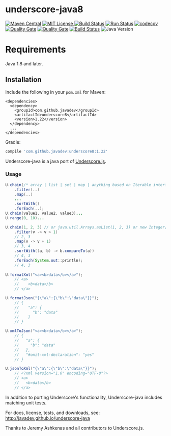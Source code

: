 underscore-java8
================

[![Maven Central](https://img.shields.io/maven-central/v/com.github.javadev/underscore8.svg)](http://search.maven.org/#search%7Cga%7C1%7Cg%3A%22com.github.javadev%22%20AND%20a%3A%22underscore8%22)
[![MIT License](http://img.shields.io/badge/license-MIT-green.svg) ](https://github.com/javadev/underscore-java8/blob/master/LICENSE.txt)
[![Build Status](https://secure.travis-ci.org/javadev/underscore-java8.svg)](https://travis-ci.org/javadev/underscore-java8)
[![Run Status](https://api.shippable.com/projects/5a91f397d03865070011c058/badge?branch=master)](https://app.shippable.com/github/javadev/underscore-java8)
[![codecov](https://codecov.io/gh/javadev/underscore-java8/branch/master/graph/badge.svg)](https://codecov.io/gh/javadev/underscore-java8)
[![Quality Gate](https://sonarcloud.io/api/project_badges/measure?project=javadev_underscore-java8&metric=alert_status)](https://sonarcloud.io/dashboard/index/javadev_underscore-java8)
[![Quality Gate](https://sonarcloud.io/api/project_badges/measure?project=javadev_underscore-java8&metric=sqale_rating)](https://sonarcloud.io/dashboard/index/javadev_underscore-java8)
[![Build Status](https://dev.azure.com/javadevazure/underscore-java/_apis/build/status/javadev.underscore-java8)](https://dev.azure.com/javadevazure/underscore-java/_build/latest?definitionId=2)
![Java Version](https://img.shields.io/badge/java-%3E%3D%201.8-success)
 
Requirements
============

Java 1.8 and later.

## Installation

Include the following in your `pom.xml` for Maven:

```
<dependencies>
  <dependency>
    <groupId>com.github.javadev</groupId>
    <artifactId>underscore8</artifactId>
    <version>1.22</version>
  </dependency>
  ...
</dependencies>
```

Gradle:

```groovy
compile 'com.github.javadev:underscore8:1.22'
```

Underscore-java is a java port of [Underscore.js](http://underscorejs.org/).

### Usage

```java
U.chain(/* array | list | set | map | anything based on Iterable interface */)
    .filter(..)
    .map(..)
    ...
    .sortWith()
    .forEach(..);
U.chain(value1, value2, value3)...
U.range(0, 10)...

U.chain(1, 2, 3) // or java.util.Arrays.asList(1, 2, 3) or new Integer[] {1, 2, 3}
    .filter(v -> v > 1)
    // 2, 3
    .map(v -> v + 1)
    // 3, 4
    .sortWith((a, b) -> b.compareTo(a))
    // 4, 3
    .forEach(System.out::println);
    // 4, 3
    
U.formatXml("<a><b>data</b></a>");
    // <a>
    //    <b>data</b>
    // </a>

U.formatJson("{\"a\":{\"b\":\"data\"}}");
    // {
    //    "a": {
    //      "b": "data"
    //    }
    // }

U.xmlToJson("<a><b>data</b></a>");
    // {
    //   "a": {
    //     "b": "data"
    //   },
    //   "#omit-xml-declaration": "yes"
    // }

U.jsonToXml("{\"a\":{\"b\":\"data\"}}");
    // <?xml version="1.0" encoding="UTF-8"?>
    // <a>
    //   <b>data</b>
    // </a>
```

In addition to porting Underscore's functionality, Underscore-java includes matching unit tests.

For docs, license, tests, and downloads, see:
http://javadev.github.io/underscore-java

Thanks to Jeremy Ashkenas and all contributors to Underscore.js.
